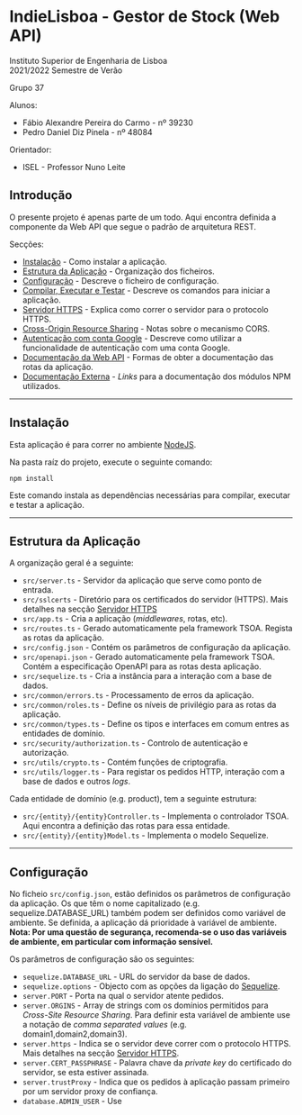 # IndieLisboa - Gestor de Stock (Web API)

Instituto Superior de Engenharia de Lisboa  
2021/2022 Semestre de Verão

Grupo 37

Alunos:
- Fábio Alexandre Pereira do Carmo - nº 39230
- Pedro Daniel Diz Pinela - nº 48084

Orientador:
- ISEL - Professor Nuno Leite

## Introdução

O presente projeto é apenas parte de um todo. Aqui encontra definida a componente da Web API que segue o padrão de arquitetura REST.

Secções: 
- [Instalação](#instalação) - Como instalar a aplicação. 
- [Estrutura da Aplicação](#estrutura-da-aplicação) - Organização dos ficheiros. 
- [Configuração](#configuração) - Descreve o ficheiro de configuração. 
- [Compilar, Executar e Testar](#compilar-executar-e-testar) - Descreve os comandos para iniciar a aplicação. 
- [Servidor HTTPS](#servidor-https) - Explica como correr o servidor para o protocolo HTTPS. 
- [Cross-Origin Resource Sharing](#cross-origin-resource-sharing-cors) - Notas sobre o mecanismo CORS.
- [Autenticação com conta Google](#autenticação-com-conta-google) - Descreve como utilizar a funcionalidade de autenticação com uma conta Google.
- [Documentação da Web API](#documentação-da-web-api) - Formas de obter a documentação das rotas da aplicação. 
- [Documentação Externa](#documentação-externa) - _Links_ para a documentação dos módulos NPM utilizados.

---

## Instalação

Esta aplicação é para correr no ambiente [NodeJS](https://nodejs.org/en/about/).

Na pasta raíz do projeto, execute o seguinte comando:
```
npm install
```
Este comando instala as dependências necessárias para compilar, executar e testar a aplicação.

---

## Estrutura da Aplicação

A organização geral é a seguinte: 
- `src/server.ts` - Servidor da aplicação que serve como ponto de entrada. 
- `src/sslcerts` - Diretório para os certificados do servidor (HTTPS). Mais detalhes na secção [Servidor HTTPS](#servidor-https)
- `src/app.ts` - Cria a aplicação (_middlewares_, rotas, etc). 
- `src/routes.ts` - Gerado automaticamente pela framework TSOA. Regista as rotas da aplicação. 
- `src/config.json` - Contém os parâmetros de configuração da aplicação. 
- `src/openapi.json` - Gerado automaticamente pela framework TSOA. Contém a especificação OpenAPI para as rotas desta aplicação. 
- `src/sequelize.ts` - Cria a instância para a interação com a base de dados. 
- `src/common/errors.ts` - Processamento de erros da aplicação. 
- `src/common/roles.ts` - Define os níveis de privilégio para as rotas da aplicação. 
- `src/common/types.ts` - Define os tipos e interfaces em comum entres as entidades de domínio.
- `src/security/authorization.ts` - Controlo de autenticação e autorização.
- `src/utils/crypto.ts` - Contém funções de criptografia. 
- `src/utils/logger.ts` - Para registar os pedidos HTTP, interação com a base de dados e outros _logs_.

Cada entidade de domínio (e.g. product), tem a seguinte estrutura:
- `src/{entity}/{entity}Controller.ts` - Implementa o controlador TSOA. Aqui encontra a definição das rotas para essa entidade.
- `src/{entity}/{entity}Model.ts` - Implementa o modelo Sequelize.

---

## Configuração

No ficheio `src/config.json`, estão definidos os parâmetros de configuração da aplicação. Os que têm o nome capitalizado (e.g. sequelize.DATABASE_URL) também podem ser definidos como variável de ambiente. Se definida, a aplicação dá prioridade à variável de ambiente.  
**Nota:  Por uma questão de segurança, recomenda-se o uso das variáveis de ambiente, em particular com informação sensível.**

Os parâmetros de configuração são os seguintes: 
- `sequelize.DATABASE_URL` - URL do servidor da base de dados. 
- `sequelize.options` - Objecto com as opções da ligação do [Sequelize](https://sequelize.org/api/v6/class/src/sequelize.js~sequelize). 
- `server.PORT` - Porta na qual o servidor atente pedidos. 
- `server.ORGINS` - Array de strings com os domínios permitidos para _Cross-Site Resource Sharing_. Para definir esta variável de ambiente use a notação de _comma separated values_ (e.g. domain1,domain2,domain3). 
- `server.https` - Indica se o servidor deve correr com o protocolo HTTPS. Mais detalhes na secção [Servidor HTTPS](#servidor-https). 
- `server.CERT_PASSPHRASE` - Palavra chave da _private key_ do certificado do servidor, se esta estiver assinada. 
- `server.trustProxy` - Indica que os pedidos à aplicação passam primeiro por um servidor proxy de confiança. 
- `database.ADMIN_USER` - Use